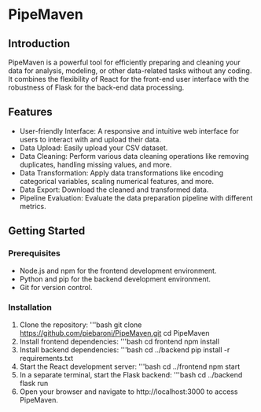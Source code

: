 # PipeMaven

## Introduction
PipeMaven is a powerful tool for efficiently preparing and cleaning your data for analysis, modeling, or other data-related tasks without any coding.
It combines the flexibility of React for the front-end user interface with the robustness of Flask for the back-end data processing.

## Features
- User-friendly Interface: A responsive and intuitive web interface for users to interact with and upload their data.
- Data Upload: Easily upload your CSV dataset.
- Data Cleaning: Perform various data cleaning operations like removing duplicates, handling missing values, and more.
- Data Transformation: Apply data transformations like encoding categorical variables, scaling numerical features, and more.
- Data Export: Download the cleaned and transformed data.
- Pipeline Evaluation: Evaluate the data preparation pipeline with different metrics. 

## Getting Started
### Prerequisites
- Node.js and npm for the frontend development environment.
- Python and pip for the backend development environment.
- Git for version control.

### Installation
1. Clone the repository:
   '''bash
   git clone https://github.com/piebaroni/PipeMaven.git
   cd PipeMaven
2. Install frontend dependencies:
   '''bash
   cd frontend
   npm install
3. Install backend dependencies:
   '''bash
   cd ../backend
   pip install -r requirements.txt
4. Start the React development server:
   '''bash
   cd ../frontend
   npm start
5. In a separate terminal, start the Flask backend:
   '''bash
   cd ../backend
   flask run 
6. Open your browser and navigate to http://localhost:3000 to access PipeMaven. 
